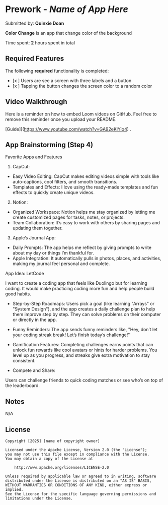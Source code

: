 # Prework - *Name of App Here*

Submitted by: **Quinxie Doan**

**Color Change** is an app that change color of the background

Time spent: **2** hours spent in total

## Required Features

The following **required** functionality is completed:

- [x ] Users are see a screen with three labels and a button
- [x ] Tapping the button changes the screen color to a random color
 
## Video Walkthrough

Here is a reminder on how to embed Loom videos on GitHub. Feel free to remove this reminder once you upload your README. 

[Guide]](https://www.youtube.com/watch?v=GA92eKlYio4) .

## App Brainstorming (Step 4)
Favorite Apps and Features
1. CapCut:
- Easy Video Editing: CapCut makes editing videos simple with tools like auto-captions, cool filters, and smooth transitions.
- Templates and Effects: I love using the ready-made templates and fun effects to quickly create unique videos.
2. Notion:
- Organized Workspace: Notion helps me stay organized by letting me create customized pages for tasks, notes, or projects.
- Team Collaboration: It’s easy to work with others by sharing pages and updating them together.
3. Apple’s Journal App:
- Daily Prompts: The app helps me reflect by giving prompts to write about my day or things I’m thankful for.
- Apple Integration: It automatically pulls in photos, places, and activities, making my journal feel personal and complete.

App Idea: LetCode

I want to create a coding app that feels like Duolingo but for learning coding. It would make practicing coding more fun and help people build good habits.

- Step-by-Step Roadmaps:
Users pick a goal (like learning "Arrays" or "System Design"), and the app creates a daily challenge plan to help them improve step by step.
They can solve problems on their computer or directly in the app.

- Funny Reminders:
The app sends funny reminders like, "Hey, don’t let your coding streak break! Let’s finish today’s challenge!"

- Gamification Features:
Completing challenges earns points that can unlock fun rewards like cool avatars or hints for harder problems.
You level up as you progress, and streaks give extra motivation to stay consistent.

- Compete and Share:

Users can challenge friends to quick coding matches or see who’s on top of the leaderboard.
## Notes
N/A

## License

    Copyright [2025] [name of copyright owner]

    Licensed under the Apache License, Version 2.0 (the "License");
    you may not use this file except in compliance with the License.
    You may obtain a copy of the License at

        http://www.apache.org/licenses/LICENSE-2.0

    Unless required by applicable law or agreed to in writing, software
    distributed under the License is distributed on an "AS IS" BASIS,
    WITHOUT WARRANTIES OR CONDITIONS OF ANY KIND, either express or implied.
    See the License for the specific language governing permissions and
    limitations under the License.
